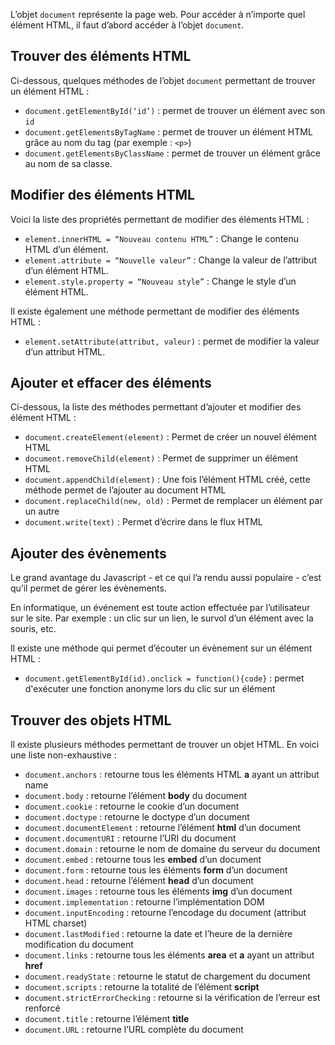 L’objet ```document``` représente la page web. Pour accéder à n’importe quel élément HTML, il faut d’abord accéder à l’objet ```document```.

## Trouver des éléments HTML

Ci-dessous, quelques méthodes de l’objet ```document``` permettant de trouver un élément HTML :

- ```document.getElementById(‘id’)``` : permet de trouver un élément avec son ```id```
- ```document.getElementsByTagName``` : permet de trouver un élément HTML grâce au nom du tag (par exemple : ```<p>```)
- ```document.getElementsByClassName``` : permet de trouver un élément grâce au nom de sa classe.

## Modifier des éléments HTML

Voici la liste des propriétés permettant de modifier des éléments HTML :

- ```element.innerHTML = “Nouveau contenu HTML”``` : Change le contenu HTML d’un élément.
- ```element.attribute = “Nouvelle valeur”``` : Change la valeur de l’attribut d’un élément HTML.
- ```element.style.property = “Nouveau style”``` : Change le style d’un élément HTML.

Il existe également une méthode permettant de modifier des éléments HTML :

- ```element.setAttribute(attribut, valeur)``` : permet de modifier la valeur d’un attribut HTML.

## Ajouter et effacer des éléments

Ci-dessous, la liste des méthodes permettant d’ajouter et modifier des élément HTML : 

- ```document.createElement(element)``` : Permet de créer un nouvel élément HTML
- ```document.removeChild(element)``` : Permet de supprimer un élément HTML
- ```document.appendChild(element)``` : Une fois l’élément HTML créé, cette méthode permet de l’ajouter au document HTML
- ```document.replaceChild(new, old)``` : Permet de remplacer un élément par un autre
- ```document.write(text)``` : Permet d’écrire dans le flux HTML

## Ajouter des évènements

Le grand avantage du Javascript - et ce qui l’a rendu aussi populaire - c’est qu’il permet de gérer les évènements. 

En informatique, un événement est toute action effectuée par l’utilisateur sur le site. Par exemple : un clic sur un lien, le survol d’un élément avec la souris, etc.

Il existe une méthode qui permet d’écouter un évènement sur un élément HTML :

- ```document.getElementById(id).onclick = function(){code}``` : permet d'exécuter une fonction anonyme lors du clic sur un élément

## Trouver des objets HTML

Il existe plusieurs méthodes permettant de trouver un objet HTML. En voici une liste non-exhaustive :

- ```document.anchors``` : retourne tous les éléments HTML **a** ayant un attribut name
- ```document.body``` : retourne l’élément **body** du document
- ```document.cookie``` : retourne le cookie d’un document
- ```document.doctype``` : retourne le doctype d’un document
- ```document.documentElement``` : retourne l’élément **html** d’un document
- ```document.documentURI``` : retourne l’URI du document
- ```document.domain``` : retourne le nom de domaine du serveur du document
- ```document.embed``` : retourne tous les **embed** d’un document
- ```document.form``` : retourne tous les éléments **form** d’un document
- ```document.head``` : retourne l’élément **head** d’un document
- ```document.images``` : retourne tous les éléments **img** d’un document
- ```document.implementation``` : retourne l’implémentation DOM
- ```document.inputEncoding``` : retourne l’encodage du document (attribut HTML charset)
- ```document.lastModified``` : retourne la date et l’heure de la dernière modification du document
- ```document.links``` : retourne tous les éléments **area** et **a** ayant un attribut **href**
- ```document.readyState``` : retourne le statut de chargement du document
- ```document.scripts``` : retourne la totalité de l’élément **script**
- ```document.strictErrorChecking``` : retourne si la vérification de l’erreur est renforcé
- ```document.title``` : retourne l’élément **title**
- ```document.URL``` : retourne l’URL complète du document